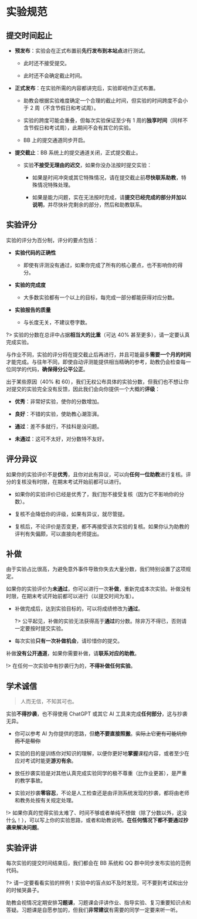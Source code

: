 # 实验规范

## 提交时间起止

- **预发布**：实验会在正式布置前**先行发布到本站点**进行测试。
  
  - 此时还不接受提交。
  
  - 此时还不会确定截止时间。

- **正式发布**：在实验所需的内容都讲完后，实验即视作正式布置。
  
  - 助教会根据实验难度确定一个合理的截止时间，但实验的时间跨度不会小于 2 周（不含节假日和考试周）。
  
  - 实验的跨度可能会重叠，但每次实验保证至少有 1 周的**独享时间**（同样不含节假日和考试周），此期间不会有其它的实验。
  
  - BB 上的提交通道同步开启。

- **提交截止**：BB 系统上的提交通道关闭，正式提交截止。   
  
  - 实验**不接受无理由的迟交**，如果你没办法按时提交实验：
    
    - 如果是时间冲突或其它特殊情况，请在提交截止前**尽快联系助教**，特殊情况特殊处理。
    
    - 如果是能力问题，实在无法按时完成，请**提交已经完成的部分并加以说明**，并尽快补完剩余的部分，然后和助教联系。

## 实验评分

实验的评分为百分制，评分的要点包括：

- **实验代码的正确性**
  
  - 即使有评测没有通过，如果你完成了所有的核心要点，也不影响你的得分。

- **实验的完成度**
  
  - 大多数实验都有一个以上的目标，每完成一部分都能获得对应分数。

- **实验报告的质量**
  
  - 与长度无关，不建议卷字数。

?> 实验的分数在总评中占据**相当大的比重**（可达 40% 甚至更多），请一定要认真完成实验。

与作业不同，实验的评分将在提交截止后再进行，并且可能最多**需要一个月的时间**才能完成。与往年不同，即使自动评测能提供相当精确的参考，助教仍会检查每一位同学的代码，**确保得分公平公正**。

出于某些原因（40% 和 60），我们无权公布具体的实验分数，但我们也不想让你对提交的实验完全没有反馈，因此我们会向你提供一个大概的**评级**：

- **优秀**：非常好实验，使你的分数增加。

- **良好**：不错的实验，使助教心潮澎湃。

- **通过**：差不多就行，不挂科是没问题。

- **未通过**：这可不太好，对分数特不友好。

## 评分异议

如果你的实验评价不是**优秀**，且你对此有异议，可以向**任何一位助教**进行复核。评分的复核没有时限，在期末考试开始前都可以进行。

- 如果你的实验评价已经是优秀了，我们恕不接受复核（因为它不影响你的分数）。

- 复核不会降低你的评级，如果有异议，就尽管提。

- 复核后，不论评价是否变更，都不再接受该次实验的复核。如果你认为助教的评判有失偏颇，可以直接向老师提出。

## 补做

由于实验占比很高，为避免意外事件导致你失去大量分数，我们特别设置了这项规定。

如果你的实验评价为**未通过**，你可以进行一次**补做**，重新完成本次实验。补做没有时限，在期末考试开始前都可以进行（以提交时间为准）。

- 补做完成后，达到实验目标的，可以将成绩修改为**通过**。
  
  ?> 公平起见，补做的实验无法获得高于**通过**的分数。除非万不得已，否则请一定要按时提交实验。

- 每次实验**只有一次补做机会**，请珍惜你的提交。

补做**没有公开通道**，如果你需要补做，请**联系对应的助教**。

!> 在任何一次实验中有抄袭行为的，**不得补做任何实验**。

## 学术诚信

> 人而无信，不知其可也。

实验**不得抄袭**，也不得使用 ChatGPT 或其它 AI 工具来完成**任何部分**，这与抄袭无异。

- 你可以参考 AI 为你提供的思路，但**绝不要直接照搬**。~~实际上它更有可能坑你而不是帮你~~

- 实验的目的是训练你对知识的理解，以便你更好地**掌握**课程内容，或者至少在应对考试时能更**游刃有余**。

- 放任抄袭实验是对其他认真完成实验同学的极不尊重（比作业更甚），是严重的教学事故。

- 实验对抄袭**零容忍**，不论是人工检查还是由评测系统发现的抄袭，都将由老师和教务处按有关规定处理。

!> 如果你真的觉得实验太难了、时间不够或者单纯不想做（除了分数以外，这没什么！），可以写上你的实验思路，或者和助教说明。**在任何情况下都不要通过抄袭来解决问题**。

## 实验评讲

每次实验的提交时间结束后，我们都会在 BB 系统和 QQ 群中同步发布实验的范例代码。

?> 请一定要看看实验的样例！实验中的盲点如不及时发现，可不要到考试和出分的时候哭鼻子。

助教会视情况定期安排**习题课**，习题课会评讲作业、指导实验、复习重要知识点和答疑。习题课是自愿参加的，但我们**非常建议**有需要的同学一定要来听一听。


